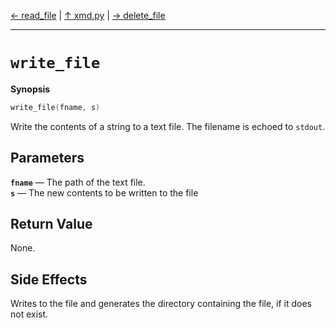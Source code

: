 [&#8592; read_file](xmd--read_file.md) | [&#8593; xmd.py](xmd.md) | [&#8594; delete_file](xmd--delete_file.md)
***

# `write_file`
**Synopsis**

```cpp
write_file(fname, s)
```

Write the contents of a string to a text file.
The filename is echoed to `stdout`.

## Parameters
**`fname`** &#8213; The path of the text file.  
**`s`** &#8213; The new contents to be written to the file  
## Return Value

None.

## Side Effects

Writes to the file and generates the directory containing the file, if it does not exist.


